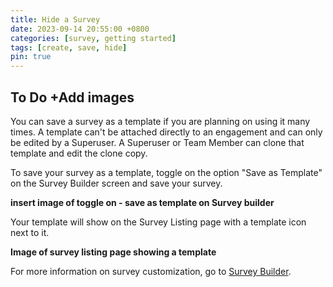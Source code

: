 ```yaml
---
title: Hide a Survey
date: 2023-09-14 20:55:00 +0800
categories: [survey, getting started]
tags: [create, save, hide]
pin: true
---
```


## To Do +Add images

You can save a survey as a template if you are planning on using it many times. A template can't be attached directly to an engagement and can only be edited by a Superuser. A Superuser or Team Member can clone that template and edit the clone copy.

To save your survey as a template, toggle on the option "Save as Template" on the Survey Builder screen and save your survey.
   
**insert image of toggle on - save as template on Survey builder**

Your template will show on the Survey Listing page with a template icon next to it. 

**Image of survey listing page showing a template**

For more information on survey customization, go to [Survey Builder](/met-guide/posts/survey-builder/).
